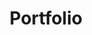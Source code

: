 ---
title: "Portfolio"
layout: collection
permalink: /portfolio/all/
collection: portfolio
entries_layout: grid
author_profile: true
toc: false
classes: wide
sidebar:
  nav: "portfolio"
---